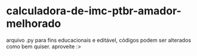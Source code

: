 # calculadora-de-imc-ptbr-amador-melhorado

arquivo .py para fins educacionais e editável, códigos podem ser alterados como bem quiser. 
aproveite :>
